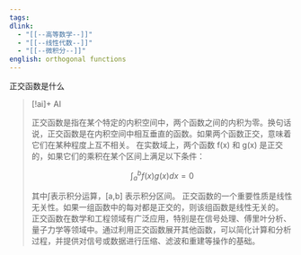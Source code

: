 ```yaml
---
tags: 
dlink:
  - "[[--高等数学--]]"
  - "[[--线性代数--]]"
  - "[[--微积分--]]"
english: orthogonal functions
---
```

正交函数是什么

> [!ai]+ AI
>
> 正交函数是指在某个特定的内积空间中，两个函数之间的内积为零。换句话说，正交函数是在内积空间中相互垂直的函数。如果两个函数正交，意味着它们在某种程度上互不相关。
> 在实数域上，两个函数 f(x) 和 g(x) 是正交的，如果它们的乘积在某个区间上满足以下条件：
>
> $$∫_{a}^{b} f(x)g(x)dx = 0$$
>
> 其中∫表示积分运算，[a,b] 表示积分区间。
> 正交函数的一个重要性质是线性无关性。如果一组函数中的每对都是正交的，则该组函数是线性无关的。
> 正交函数在数学和工程领域有广泛应用，特别是在信号处理、傅里叶分析、量子力学等领域中。通过利用正交函数展开其他函数，可以简化计算和分析过程，并提供对信号或数据进行压缩、滤波和重建等操作的基础。

